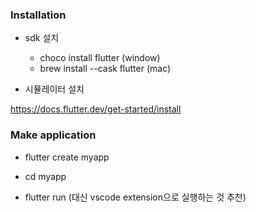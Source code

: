 ### Installation

- sdk 설치

  - choco install flutter (window)
  - brew install --cask flutter (mac)

- 시뮬레이터 설치

https://docs.flutter.dev/get-started/install

### Make application

- flutter create myapp

- cd myapp

- flutter run (대신 vscode extension으로 실행하는 것 추천)
